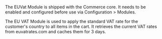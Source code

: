 The EUVat Module is shipped with the Commerce core. It needs to be enabled and configured before use via Configuration > Modules. 

The EU VAT Module is used to apply the standard VAT rate for the customer's country to all items in the cart. It retrieves the current VAT rates from euvatrates.com and caches them for 3 days. 